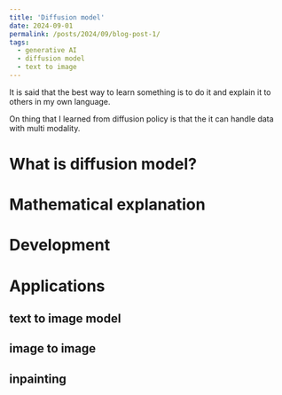 ```yaml
---
title: 'Diffusion model'
date: 2024-09-01
permalink: /posts/2024/09/blog-post-1/
tags:
  - generative AI
  - diffusion model
  - text to image
---
```


It is said that the best way to learn something is to do it and explain it to others in my own language.

On thing that I learned from diffusion policy is that the it can handle data with multi modality.



What is diffusion model?
======

Mathematical explanation
======

Development
=====

Applications
======
text to image model
-----


image to image
-----


inpainting
-----